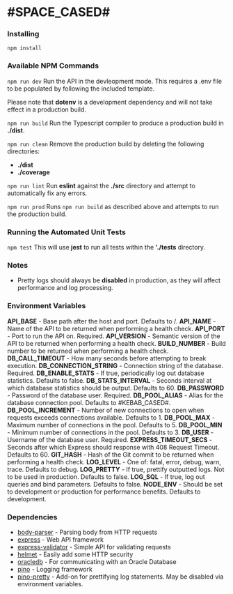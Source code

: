 # #SPACE_CASED#

### Installing

```
npm install
```

### Available NPM Commands

```npm run dev```
Run the API in the devleopment mode. This requires a .env file to be populated by following the included template.

Please note that **dotenv** is a development dependency and will not take effect in a production build.

```npm run build```
Run the Typescript compiler to produce a production build in **./dist**.

```npm run clean```
Remove the production build by deleting the following directories:
* **./dist**
* **./coverage**

```npm run lint```
Run **eslint** against the **./src** directory and attempt to automatically fix any errors.

```npm run prod```
Runs ```npm run build``` as described above and attempts to run the production build.

### Running the Automated Unit Tests
```npm test```
This will use **jest** to run all tests within the **'./tests** directory.

### Notes
* Pretty logs should always be **disabled** in production, as they will affect performance and log processing.

### Environment Variables

**API_BASE** - Base path after the host and port. Defaults to /.
**API_NAME** - Name of the API to be returned when performing a health check.
**API_PORT** - Port to run the API on. Required.
**API_VERSION** - Semantic version of the API to be returned when performing a health check.
**BUILD_NUMBER** - Build number to be returned when performing a health check.
**DB_CALL_TIMEOUT** - How many seconds before attempting to break execution.
**DB_CONNECTION_STRING** - Connection string of the database. Required.
**DB_ENABLE_STATS** - If true, periodically log out database statistics. Defaults to false.
**DB_STATS_INTERVAL** - Seconds interval at which database statistics should be output. Defaults to 60.
**DB_PASSWORD** - Password of the database user. Required.
**DB_POOL_ALIAS** - Alias for the database connection pool. Defaults to #KEBAB_CASED#.
**DB_POOL_INCREMENT** - Number of new connections to open when requests exceeds connections available. Defaults to 1.
**DB_POOL_MAX** - Maximum number of connections in the pool. Defaults to 5.
**DB_POOL_MIN** - Minimum number of connections in the pool. Defaults to 3.
**DB_USER** - Username of the database user. Required.
**EXPRESS_TIMEOUT_SECS** - Seconds after which Express should response with 408 Request Timeout. Defaults to 60.
**GIT_HASH** - Hash of the Git commit to be returned when performing a health check.
**LOG_LEVEL** - One of: fatal, error, debug, warn, trace. Defaults to debug.
**LOG_PRETTY** - If true, prettify outputted logs. Not to be used in production. Defaults to false.
**LOG_SQL** - If true, log out queries and bind parameters. Defaults to false.
**NODE_ENV** - Should be set to development or production for performance benefits. Defaults to development.

### Dependencies

* [body-parser](https://www.npmjs.com/package/body-parser) - Parsing body from HTTP requests
* [express](https://expressjs.com/) - Web API framework
* [express-validator](https://express-validator.github.io/docs/) - Simple API for validating requests
* [helmet](https://helmetjs.github.io/) - Easily add some HTTP security
* [oracledb](https://github.com/oracle/node-oracledb) - For communicating with an Oracle Database
* [pino](https://github.com/pinojs/pino) - Logging framework
* [pino-pretty](https://github.com/pinojs/pino-pretty) - Add-on for prettifying log statements. May be disabled via environment variables.